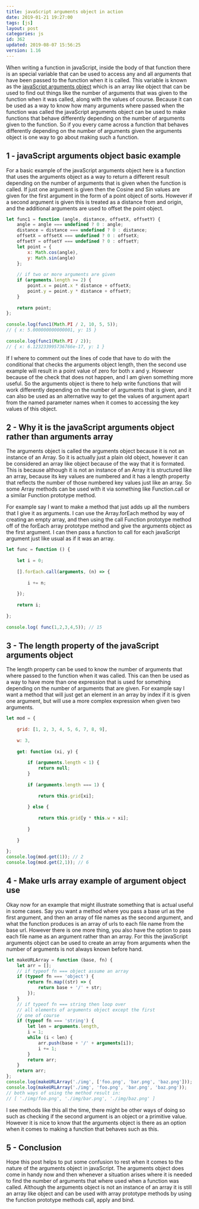 ```yaml
---
title: javaScript arguments object in action
date: 2019-01-21 19:27:00
tags: [js]
layout: post
categories: js
id: 362
updated: 2019-08-07 15:56:25
version: 1.16
---
```


When writing a function in javaScript, inside the body of that function there is an special variable that can be used to access any and all arguments that have been passed to the function when it is called. This variable is known as the [javaScript arguments object](https://developer.mozilla.org/en-US/docs/Web/JavaScript/Reference/Functions/arguments) which is an array like object that can be used to find out things like the number of arguments that was given to the function when it was called, along with the values of course. Because it can be used as a way to know how many arguments where passed when the function was called the javaScript arguments object can be used to make functions that behave differently depending on the number of arguments given to the function. So if you every came across a function that behaves differently depending on the number of arguments given the arguments object is one way to go about making such a function.

<!-- more -->

## 1 - javaScript arguments object basic example

For a basic example of the javaScript arguments object here is a function that uses the arguments object as a way to return a different result depending on the number of arguments that is given when the function is called. If just one argument is given then the Cosine and Sin values are given for the first argument in the form of a point object of sorts. However if a second argument is given this is treated as a distance from and origin, and the additional arguments are used to offset the point object.

```js
let func1 = function (angle, distance, offsetX, offsetY) {
    angle = angle === undefined ? 0 : angle;
    distance = distance === undefined ? 0 : distance;
    offsetX = offsetX === undefined ? 0 : offsetX;
    offsetY = offsetY === undefined ? 0 : offsetY;
    let point = {
        x: Math.cos(angle),
        y: Math.sin(angle)
    };
 
    // if two or more arguments are given
    if (arguments.length >= 2) {
        point.x = point.x * distance + offsetX;
        point.y = point.y * distance + offsetY;
    }
 
    return point;
};
 
console.log(func1(Math.PI / 2, 10, 5, 5));
// { x: 5.000000000000001, y: 15 }
 
console.log(func1(Math.PI / 2));
// { x: 6.123233995736766e-17, y: 1 }
```

If I where to comment out the lines of code that have to do with the conditional that checks the arguments object length, then the second use example will result in a point value of zero for both x and y. However because of the check that does not happen, and I am given something more useful. So the arguments object is there to help write functions that will work differently depending on the number of arguments that is given, and it can also be used as an alternative way to get the values of argument apart from the named parameter names when it comes to accessing the key values of this object.

## 2 - Why it is the javaScript arguments object rather than arguments array

The arguments object is called the arguments object because it is not an instance of an Array. So it is actually just a plain old object, however it can be considered an array like object because of the way that it is formated. This is because although it is not an instance of an Array it is structured like an array, because its key values are numbered and it has a length property that reflects the number of those numbered key values just like an array. So some Array methods can be used with it via something like Function.call or a similar Function prototype method.

For example say I want to make a method that just adds up all the numbers that I give it as arguments. I can use the Array.forEach method by way of creating an empty array, and then using the call Function prototype method off of the forEach array prototype method and give the arguments object as the first argument. I can then pass a function to call for each javaScript argument just like usual as if it was an array.

```js
let func = function () {
 
    let i = 0;
 
    [].forEach.call(arguments, (n) => {
 
        i += n;
 
    });
 
    return i;
 
};
 
console.log( func(1,2,3,4,5)); // 15
```

## 3 - The length property of the javaScript arguments object

The length property can be used to know the number of arguments that where passed to the function when it was called. This can then be used as a way to have more than one expression that is used for something depending on the number of arguments that are given. For example say I want a method that will just get an element in an array by index if it is given one argument, but will use a more complex expression when given two arguments. 

```js
let mod = {
 
    grid: [1, 2, 3, 4, 5, 6, 7, 8, 9],
 
    w: 3,
 
    get: function (xi, y) {
 
        if (arguments.length < 1) {
            return null;
        }
 
        if (arguments.length === 1) {
 
            return this.grid[xi];
 
        } else {
 
            return this.grid[y * this.w + xi];
 
        }
 
    }
 
};
console.log(mod.get(1)); // 2
console.log(mod.get(2,1)); // 6
```

## 4 - Make urls array example of argument object use

Okay now for an example that might illustrate something that is actual useful in some cases. Say you want a method where you pass a base url as the first argument, and then an array of file names as the second argument, and what the function produces is an array of urls to each file name from the base url. However there is one more thing, you also have the option to pass each file name as an argument rather than an array. For this the javaScript arguments object can be used to create an array from arguments when the number of arguments is not always known before hand.

```js
let makeURLArray = function (base, fn) {
    let arr = [];
    // if typeof fn === object assume an array
    if (typeof fn === 'object') {
        return fn.map((str) => {
            return base + '/' + str;
        });
    }
    // if typeof fn === string then loop over
    // all elements of arguments object except the first
    // one of course
    if (typeof fn === 'string') {
        let len = arguments.length,
        i = 1;
        while (i < len) {
            arr.push(base + '/' + arguments[i]);
            i += 1;
        }
        return arr;
    }
    return arr;
};
console.log(makeURLArray('./img', ['foo.png', 'bar.png', 'baz.png']));
console.log(makeURLArray('./img', 'foo.png', 'bar.png', 'baz.png'));
// both ways of using the method result in:
// [ './img/foo.png', './img/bar.png', './img/baz.png' ]
```

I see methods like this all the time, there might be other ways of doing so such as checking if the second argument is an object or a primitive value. However it is nice to know that the arguments object is there as an option when it comes to making a function that behaves such as this.

## 5 - Conclusion

Hope this post helps to put some confusion to rest when it comes to the nature of the arguments object in javaScript. The arguments object does come in handy now and then whenever a situation arises where it is needed to find the number of arguments that where used when a function was called. Although the arguments object is not an instance of an array it is still an array like object and can be used with array prototype methods by using the function prototype methods call, apply and bind.